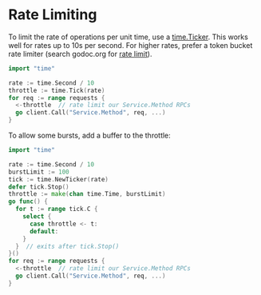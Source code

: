 # Rate Limiting

To limit the rate of operations per unit time, use a [time.Ticker](http://golang.org/pkg/time/#NewTicker).
This works well for rates up to 10s per second.
For higher rates, prefer a token bucket rate limiter (search godoc.org for
[rate limit](http://godoc.org/?q=rate+limit)).

```go
import "time"

rate := time.Second / 10
throttle := time.Tick(rate)
for req := range requests {
  <-throttle  // rate limit our Service.Method RPCs
  go client.Call("Service.Method", req, ...)
}
```

To allow some bursts, add a buffer to the throttle:
```go
import "time"

rate := time.Second / 10
burstLimit := 100
tick := time.NewTicker(rate)
defer tick.Stop()
throttle := make(chan time.Time, burstLimit)
go func() {
  for t := range tick.C {
    select {
      case throttle <- t:
      default:
    }
  }  // exits after tick.Stop()
}()
for req := range requests {
  <-throttle  // rate limit our Service.Method RPCs
  go client.Call("Service.Method", req, ...)
}
```
